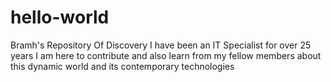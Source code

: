 # hello-world
Bramh's Repository Of Discovery
I have been an IT Specialist for over 25 years I am here to contribute and also learn from my fellow members about this dynamic world and its contemporary technologies
